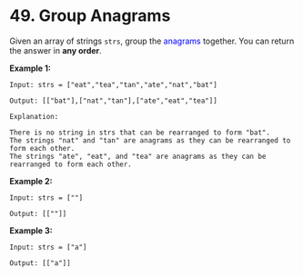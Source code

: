 # 49. Group Anagrams

Given an array of strings `strs`, group the <span style="color: blue" title="An anagram is a word or phrase formed by rearranging the letters of a different word or phrase, using all the original letters exactly once.">anagrams</span> together. You can return the answer in __any order__.



__Example 1:__
```
Input: strs = ["eat","tea","tan","ate","nat","bat"]

Output: [["bat"],["nat","tan"],["ate","eat","tea"]]

Explanation:

There is no string in strs that can be rearranged to form "bat".
The strings "nat" and "tan" are anagrams as they can be rearranged to form each other.
The strings "ate", "eat", and "tea" are anagrams as they can be rearranged to form each other.
```

__Example 2:__
```
Input: strs = [""]

Output: [[""]]
```

__Example 3:__
```
Input: strs = ["a"]

Output: [["a"]]
```